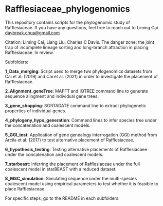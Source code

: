 # Rafflesiaceae_phylogenomics
This repository contains scripts for the phylogenomic study of Rafflesiaceae. If you have any questions, feel free to reach out to Liming Cai daybreak.chua@gmail.com

Citation: Liming Cai, Liang Liu, Charles C Davis. The danger zone: the joint trap of incomplete lineage sorting and long-branch attraction in placing Rafflesiaceae. In review.

Subfolders:

**1_Data_merging**: Script used to merge two phylogenomics datasets from Cai et al. (2019) and Cai et al. (2021) in order to investigate the placement of Rafflesiaceae.

**2_Alignment_geneTree**: MAFFT and IQTREE command line to generate sequence alingment and individual gene trees.

**3_gene_shopping**: SORTADATE command line to extract phylogenetic properties of individual genes.

**4_phylogeny_hypo_generation**: Command lines to infer species tree under the concatenation and coalescent models.

**5_GGI_test**: Application of gene genealogy interrogation (GGI) method from Arcila et al. (2017) to test alternative placement of Rafflesiaceae.

**6_hypothesis_testing**: Testing alternative placements of Rafflesiacaee under the concatenation and coalescent models.

**7_starbeast**: Inferring the placement of Rafflesiaceae under the full coalescent model in starBEAST with a reduced dataset.

**8_MSC_simulation**: Simulating sequence under the multi-species coalescent model using empirical parameters to test whether it is feasible to place Rafflesiaceae.

For specific steps, go to the README in each subfolders.
